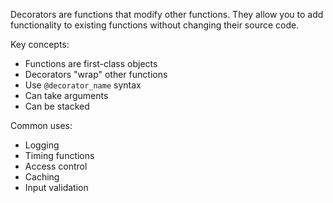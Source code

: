 Decorators are functions that modify other functions. They allow you to add functionality to existing functions without changing their source code.

Key concepts:
* Functions are first-class objects
* Decorators "wrap" other functions
* Use `@decorator_name` syntax
* Can take arguments
* Can be stacked

Common uses:
* Logging
* Timing functions
* Access control
* Caching
* Input validation 